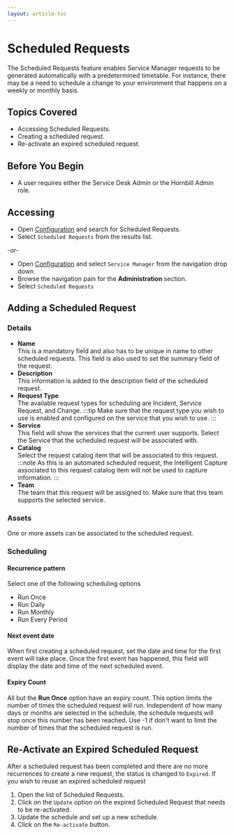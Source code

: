 ```yaml
---
layout: article-toc
---
```

# Scheduled Requests
The Scheduled Requests feature enables Service Manager requests to be generated automatically with a predetermined timetable.  For instance, there may be a need to schedule a change to your environment that happens on a weekly or monthly basis.

## Topics Covered
* Accessing Scheduled Requests.
* Creating a scheduled request.
* Re-activate an expired scheduled request.

## Before You Begin
* A user requires either the Service Desk Admin or the Hornbill Admin role.

## Accessing
* Open [Configuration](/esp-config/getting-started/using-configuration) and search for Scheduled Requests.
* Select `Scheduled Requests` from the results list.

-or-

* Open [Configuration](/esp-config/getting-started/using-configuration) and select `Service Manager` from the navigation drop down
* Browse the navigation pain for the **Administration** section.
* Select `Scheduled Requests`

## Adding a Scheduled Request

### Details
* **Name**<br>This is a mandatory field and also has to be unique in name to other scheduled requests.  This field is also used to set the summary field of the request.
* **Description**<br>This information is added to the description field of the scheduled request.
* **Request Type**<br>The available request types for scheduling are Incident, Service Request, and Change. 
    :::tip
    Make sure that the request type you wish to use is enabled and configured on the service that you wish to use.
    :::
* **Service**<br>This field will show the services that the current user supports. Select the Service that the scheduled request will be associated with.
* **Catalog**<br>Select the  request catalog item that will be associated to this request.  
    :::note
    As this is an automated scheduled request, the Intelligent Capture associated to this request catalog item will not be used to capture information.
    :::
* **Team**<br>The team that this request will be assigned to.  Make sure that this team supports the selected service.

### Assets
One or more assets can be associated to the scheduled request.

### Scheduling
#### Recurrence pattern
Select one of the following scheduling options
* Run Once
* Run Daily
* Run Monthly
* Run Every Period

#### Next event date
When first creating a scheduled request, set the date and time for the first event will take place.  Once the first event has happened, this field will display the date and time of the next scheduled event.

#### Expiry Count
All but the **Run Once** option have an expiry count.  This option limits the number of times the scheduled request will run.  Independent of how many days or months are selected in the schedule, the schedule requests will stop once this number has been reached. Use -1 if don't want to limit the number of times that the scheduled request is run.

## Re-Activate an Expired Scheduled Request
After a scheduled request has been completed and there are no more recurrences to create a new request, the status is changed to `Expired`.  If you wish to reuse an expired scheduled request

1. Open the list of Scheduled Requests.
1. Click on the `Update` option on the expired Scheduled Request that needs to be re-activated.
1. Update the schedule and set up a new schedule.
1. Click on the `Re-activate` button.
